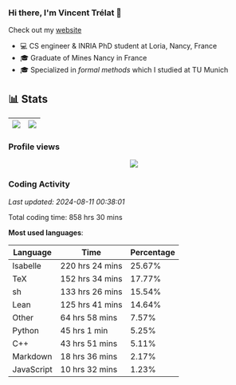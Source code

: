 ### Hi there, I'm Vincent Trélat 👋

Check out my [website](https://vtrelat.github.io)

-   💻 CS engineer & INRIA PhD student at Loria, Nancy, France
-   🎓 Graduate of Mines Nancy in France
-   🎓 Specialized in _formal methods_ which I studied at TU Munich

## 📊 **Stats**

| <img align="center" src="https://readme-stats.clckblog.space/api?username=VTrelat&show_icons=true&include_all_commits=true&theme=tokyonight&hide_border=true" /> | <img align="center" src="https://readme-stats.clckblog.space/api/top-langs/?username=VTrelat&layout=compact&theme=tokyonight&hide_border=true" /> |
| ---------------------------------------------------------------------------------------------------------------------------------------------------------------- | ------------------------------------------------------------------------------------------------------------------------------------------------- |

### Profile views

<p align="center">
 <img src="https://profile-counter.glitch.me/VTrelat/count.svg" />
</p>

<!--automations-->
### Coding Activity
_Last updated: 2024-08-11 00:38:01_

Total coding time: 858 hrs 30 mins

**Most used languages**:

| Language | Time | Percentage |
| ------------- | ------------- | ------------- |
| Isabelle | 220 hrs 24 mins | 25.67% |
| TeX | 152 hrs 34 mins | 17.77% |
| sh | 133 hrs 26 mins | 15.54% |
| Lean | 125 hrs 41 mins | 14.64% |
| Other | 64 hrs 58 mins | 7.57% |
| Python | 45 hrs 1 min | 5.25% |
| C++ | 43 hrs 51 mins | 5.11% |
| Markdown | 18 hrs 36 mins | 2.17% |
| JavaScript | 10 hrs 32 mins | 1.23% |

